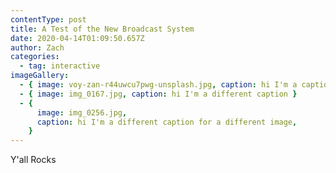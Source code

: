 ```yaml
---
contentType: post
title: A Test of the New Broadcast System
date: 2020-04-14T01:09:50.657Z
author: Zach
categories:
  - tag: interactive
imageGallery:
  - { image: voy-zan-r44uwcu7pwg-unsplash.jpg, caption: hi I'm a caption }
  - { image: img_0167.jpg, caption: hi I'm a different caption }
  - {
      image: img_0256.jpg,
      caption: hi I'm a different caption for a different image,
    }
---
```


Y'all Rocks
